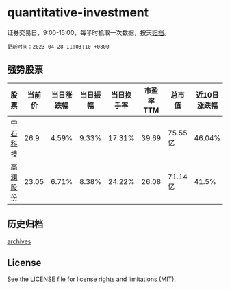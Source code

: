 # quantitative-investment

证券交易日，9:00-15:00，每半时抓取一次数据，按天[归档](archives)。

`更新时间：2023-04-28 11:03:10 +0800`

## 强势股票

|股票|当前价|当日涨跌幅|当日振幅|当日换手率|市盈率TTM|总市值|近10日涨跌幅|
|----|----|----|----|----|----|----|----|
|[中石科技](https://xueqiu.com/S/SZ300684)|26.9|4.59%|9.33%|17.31%|39.69|75.55亿|46.04%|
|[高澜股份](https://xueqiu.com/S/SZ300499)|23.05|6.71%|8.38%|24.22%|26.08|71.14亿|41.5%|

## 历史归档

[archives](archives)

## License

See the [LICENSE](LICENSE) file for license rights and limitations (MIT).